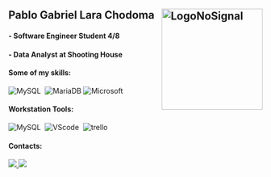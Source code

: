 


 </div>
 
 &nbsp;
 &nbsp;



## Pablo Gabriel Lara Chodoma  <img src="https://cdn.discordapp.com/attachments/1215072121080914010/1263217301117997187/07174.gif?ex=66b3238a&is=66b1d20a&hm=2a4a2959e562c4103797c102c13e0529e27d3b4635f6e21929a1f12252ffef0e&" min-width="200px" max-width="200px" width="200px" align="right" alt="LogoNoSignal">

#### - Software Engineer Student 4/8
#### - Data Analyst at Shooting House




#### Some of my skills:

![MySQL](https://img.shields.io/badge/MySQL-005C84?style=for-the-badge&logo=mysql&logoColor=white)&nbsp;
![MariaDB](https://img.shields.io/badge/MariaDB-003545?style=for-the-badge&logo=mariadb&logoColor=white)
![Microsoft](https://img.shields.io/badge/Microsoft-666666?style=for-the-badge&logo=microsoft&logoColor=white)


#### Workstation Tools:

![MySQL](https://img.shields.io/badge/MySQL-005C84?style=for-the-badge&logo=mysql&logoColor=white)&nbsp;
![VScode](https://img.shields.io/badge/vscode-4285F4?style=for-the-badge&logo=vscode&logoColor=white)&nbsp;
![trello](https://img.shields.io/badge/Trello-0052CC?style=for-the-badge&logo=trello&logoColor=white)&nbsp;


#### Contacts:

<div> 
<a href="https://www.instagram.com/pablogl.chodoma" target="_blank"><img src="https://img.shields.io/badge/-Instagram-%23E4405F?style=for-the-badge&logo=instagram&logoColor=white">
</a>
<a href="https://www.linkedin.com/in/pablo-gabriel-lara-chodoma/" target="_blank"><img src="https://img.shields.io/badge/-LinkedIn-%230077B5?style=for-the-badge&logo=linkedin&logoColor=white"  target="_blank"></a> 
</div>
